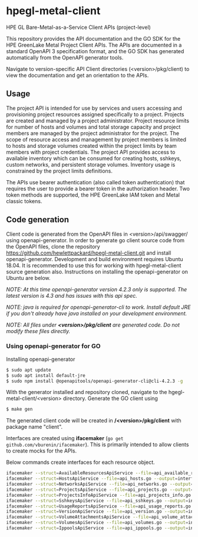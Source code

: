 # hpegl-metal-client
HPE GL Bare-Metal-as-a-Service Client APIs (project-level)

This repository provides the API documentation and the GO SDK for the HPE GreenLake Metal Project Client APIs. The APIs are documented in a standard OpenAPI 3 specification format, and the GO SDK has generated automatically from the OpenAPI generator tools.  

Navigate to version-specific API Client directories (\<version\>/pkg/client) to view the documentation and get an orientation to the APIs.

## Usage
The project API is intended for use by services and users accessing and provisioning project resources assigned specifically to a project. Projects are created and managed by a project administrator. Project resource limits for number of hosts and volumes and total storage capacity and project members are managed by the project administrator for the project. The scope of resource access and management by project members is limited to hosts and storage volumes created within the project limits by team members with project credentials. The project API provides access to available inventory which can be consumed for creating hosts, sshkeys, custom networks, and persistent storage volumes. Inventory usage is constrained by the project limits definitions. 

The APIs use bearer authentication (also called token authentication) that requires the user to provide a bearer token in the authorization header. Two token methods are supported, the HPE GreenLake IAM token and Metal classic tokens.

## Code generation
Client code is generated from the OpenAPI files in \<version\>/api/swagger/ using openapi-generator. In order to generate go client source code from the OpenAPI files, clone the repository https://github.com/hewlettpackard/hpegl-metal-client.git and install openapi-generator. Development and build environment requires Ubuntu 18.04. It is recommended to use this for working with hpegl-metal-client source generation also. Instructions on installing the openapi-generator on Ubuntu are below.

_NOTE: At this time openapi-generator version 4.2.3 only is supported. The latest version is 4.3 and has issues with this api spec._

_NOTE: java is required for openapi-generator-cli to work.  Install default JRE if you don't already have java installed on your development environment._

_NOTE: All files under **\<version\>/pkg/client** are generated code.  Do not modify these files directly._


### Using openapi-generator for GO
Installing openapi-generator 

```bash
$ sudo apt update
$ sudo apt install default-jre
$ sudo npm install @openapitools/openapi-generator-cli@cli-4.2.3 -g
```

With the generator installed and repository cloned, navigate to the hgegl-metal-client/\<version\> directory. Generate the GO client using

```bash
$ make gen
```

The generated client code will be created in **/\<version\>/pkg/client** with package name "client". 

Interfaces are created using **ifacemaker** (`go get github.com/vburenin/ifacemaker`). This is primarily intended to allow clients to create mocks for the APIs. 

Below commands create interfaces for each resource object.

```bash
ifacemaker --struct=AvailableResourcesApiService --file=api_available_resources.go --output=interface_available_resources.go -p client --iface=AvailableResourcesAPI
ifacemaker --struct=HostsApiService --file=api_hosts.go --output=interface_hosts.go -p client --iface=HostsAPI
ifacemaker --struct=NetworksApiService --file=api_networks.go --output=interface_networks.go -p client --iface=NetworksAPI
ifacemaker --struct=ProjectsApiService --file=api_projects.go --output=interface_projects.go -p client --iface=ProjectsAPI
ifacemaker --struct=ProjectsInfoApiService --file=api_projects_info.go --output=interface_projects_info.go -p client --iface=ProjectsInfoAPI
ifacemaker --struct=SshkeysApiService --file=api_sshkeys.go --output=interface_sshkeys.go -p client --iface=SshkeysAPI
ifacemaker --struct=UsageReportsApiService --file=api_usage_reports.go --output=interface_usage_reports.go -p client --iface=UsageReportsAPI
ifacemaker --struct=VersionApiService --file=api_version.go --output=interface_version.go -p client --iface=VersionAPI
ifacemaker --struct=VolumeAttachmentsApiService --file=api_volume_attachments.go --output=interface_volume_attachments.go -p client --iface=VolumeAttachmentsAPI
ifacemaker --struct=VolumesApiService --file=api_volumes.go --output=interface_volumes.go -p client --iface=VolumesAPI
ifacemaker --struct=IppoolsApiService --file=api_ippools.go --output=interface_ippools.go -p client --iface=IPPoolsAPI
```

